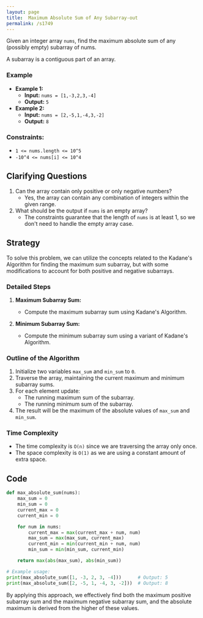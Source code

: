 ```yaml
---
layout: page
title:  Maximum Absolute Sum of Any Subarray-out
permalink: /s1749
---
```


Given an integer array `nums`, find the maximum absolute sum of any (possibly empty) subarray of nums.

A subarray is a contiguous part of an array.

### Example
- **Example 1:**
  - **Input:** `nums = [1,-3,2,3,-4]`
  - **Output:** `5`
- **Example 2:**
  - **Input:** `nums = [2,-5,1,-4,3,-2]`
  - **Output:** `8`

### Constraints:
- `1 <= nums.length <= 10^5`
- `-10^4 <= nums[i] <= 10^4`

## Clarifying Questions
1. Can the array contain only positive or only negative numbers?
   - Yes, the array can contain any combination of integers within the given range.
2. What should be the output if `nums` is an empty array?
   - The constraints guarantee that the length of `nums` is at least 1, so we don't need to handle the empty array case.

## Strategy

To solve this problem, we can utilize the concepts related to the Kadane's Algorithm for finding the maximum sum subarray, but with some modifications to account for both positive and negative subarrays.

### Detailed Steps
1. **Maximum Subarray Sum:** 
   - Compute the maximum subarray sum using Kadane's Algorithm.
   
2. **Minimum Subarray Sum:** 
   - Compute the minimum subarray sum using a variant of Kadane's Algorithm.

### Outline of the Algorithm
1. Initialize two variables `max_sum` and `min_sum` to `0`.
2. Traverse the array, maintaining the current maximum and minimum subarray sums.
3. For each element update:
   - The running maximum sum of the subarray.
   - The running minimum sum of the subarray.
4. The result will be the maximum of the absolute values of `max_sum` and `min_sum`.

### Time Complexity
- The time complexity is `O(n)` since we are traversing the array only once.
- The space complexity is `O(1)` as we are using a constant amount of extra space.

## Code

```python
def max_absolute_sum(nums):
    max_sum = 0
    min_sum = 0
    current_max = 0
    current_min = 0

    for num in nums:
        current_max = max(current_max + num, num)
        max_sum = max(max_sum, current_max)
        current_min = min(current_min + num, num)
        min_sum = min(min_sum, current_min)

    return max(abs(max_sum), abs(min_sum))

# Example usage:
print(max_absolute_sum([1, -3, 2, 3, -4]))      # Output: 5
print(max_absolute_sum([2, -5, 1, -4, 3, -2]))  # Output: 8
```

By applying this approach, we effectively find both the maximum positive subarray sum and the maximum negative subarray sum, and the absolute maximum is derived from the higher of these values.